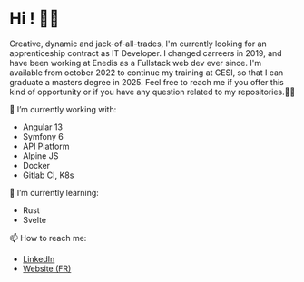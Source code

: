 # Hi ! 👋🏻

Creative, dynamic and jack-of-all-trades, I'm currently looking for an apprenticeship contract as IT Developer. I changed carreers in 2019, and have been working at Enedis as a Fullstack web dev ever since. I'm available from october 2022 to continue my training at CESI, so that I can graduate a masters degree in 2025. Feel free to reach me if you offer this kind of opportunity or if you have any question related to my repositories.✌🏻

🔭 I’m currently working with:
  - Angular 13
  - Symfony 6
  - API Platform
  - Alpine JS
  - Docker
  - Gitlab CI, K8s

🌱 I’m currently learning:
  - Rust
  - Svelte

📫 How to reach me:
 - [LinkedIn](https://www.linkedin.com/in/lambert-theo/)
 - [Website (FR)](https://theolambert.com)
